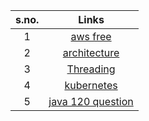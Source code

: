 
s.no. | Links
| :---:   | :-: 
1|[aws free](https://www.knowledgeindia.in/p/all-aws-videos-in-one-pl.html)
2|[architecture](https://aws.amazon.com/blogs/architecture/)
3|[Threading](https://www.youtube.com/playlist?list=PLhfHPmPYPPRk6yMrcbfafFGSbE2EPK_A6)
4|[kubernetes](https://www.youtube.com/watch?v=lXqqhyCPWC0&list=PL5Kqb3gUj-4bRLS4L_AG8xMBvrUhdF2gP&index=45&t=6090s&ab_channel=DailyCodeBuffer)
5|[java  120 question](https://www.javamadesoeasy.com/2015/07/core-java-top-120-most-interesting-and_21.html)
